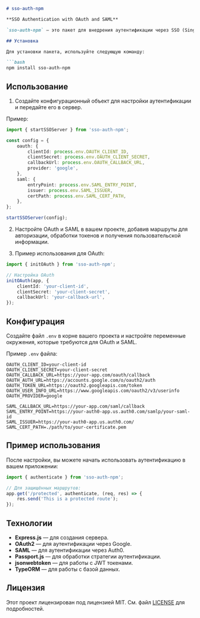 ```markdown
# sso-auth-npm

**SSO Authentication with OAuth and SAML**

`sso-auth-npm` — это пакет для внедрения аутентификации через SSO (Single Sign-On) с использованием протоколов **OAuth2** и **SAML**. Этот пакет поддерживает интеграцию с такими популярными провайдерами, как **Google** (OAuth) и **Auth0** (SAML), предоставляя простое решение для авторизации пользователей в приложениях.

## Установка

Для установки пакета, используйте следующую команду:

```bash
npm install sso-auth-npm
```

## Использование

1. Создайте конфигурационный объект для настройки аутентификации и передайте его в сервер.

Пример:

```typescript
import { startSSOServer } from 'sso-auth-npm';

const config = {
    oauth: {
        clientId: process.env.OAUTH_CLIENT_ID,
        clientSecret: process.env.OAUTH_CLIENT_SECRET,
        callbackUrl: process.env.OAUTH_CALLBACK_URL,
        provider: 'google',
    },
    saml: {
        entryPoint: process.env.SAML_ENTRY_POINT,
        issuer: process.env.SAML_ISSUER,
        certPath: process.env.SAML_CERT_PATH,
    },
};

startSSOServer(config);
```

2. Настройте OAuth и SAML в вашем проекте, добавив маршруты для авторизации, обработки токенов и получения пользовательской информации.

3. Пример использования для OAuth:

```typescript
import { initOAuth } from 'sso-auth-npm';

// Настройка OAuth
initOAuth(app, {
    clientId: 'your-client-id',
    clientSecret: 'your-client-secret',
    callbackUrl: 'your-callback-url',
});
```

## Конфигурация

Создайте файл `.env` в корне вашего проекта и настройте переменные окружения, которые требуются для OAuth и SAML.

Пример `.env` файла:

```
OAUTH_CLIENT_ID=your-client-id
OAUTH_CLIENT_SECRET=your-client-secret
OAUTH_CALLBACK_URL=https://your-app.com/oauth/callback
OAUTH_AUTH_URL=https://accounts.google.com/o/oauth2/auth
OAUTH_TOKEN_URL=https://oauth2.googleapis.com/token
OAUTH_USER_INFO_URL=https://www.googleapis.com/oauth2/v3/userinfo
OAUTH_PROVIDER=google

SAML_CALLBACK_URL=https://your-app.com/saml/callback
SAML_ENTRY_POINT=https://your-auth0-app.us.auth0.com/samlp/your-saml-id
SAML_ISSUER=https://your-auth0-app.us.auth0.com/
SAML_CERT_PATH=./path/to/your-certificate.pem
```

## Пример использования

После настройки, вы можете начать использовать аутентификацию в вашем приложении:

```typescript
import { authenticate } from 'sso-auth-npm';

// Для защищённых маршрутов:
app.get('/protected', authenticate, (req, res) => {
    res.send('This is a protected route');
});
```

## Технологии

- **Express.js** — для создания сервера.
- **OAuth2** — для аутентификации через Google.
- **SAML** — для аутентификации через Auth0.
- **Passport.js** — для обработки стратегии аутентификации.
- **jsonwebtoken** — для работы с JWT токенами.
- **TypeORM** — для работы с базой данных.

## Лицензия

Этот проект лицензирован под лицензией MIT. См. файл [LICENSE](LICENSE) для подробностей.
```